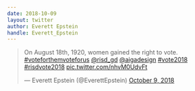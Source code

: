 ```yaml
---
date: 2018-10-09
layout: twitter
author: Everett Epstein
handle: Everett_Epstein
---
```


<!-- your stuff goes below -->

<blockquote class="twitter-tweet" data-lang="en"><p lang="en" dir="ltr">On August 18th, 1920, women gained the right to vote. <a href="https://twitter.com/hashtag/voteforthemvoteforus?src=hash&amp;ref_src=twsrc%5Etfw">#voteforthemvoteforus</a> <a href="https://twitter.com/risd_gd?ref_src=twsrc%5Etfw">@risd_gd</a> <a href="https://twitter.com/AIGAdesign?ref_src=twsrc%5Etfw">@aigadesign</a> <a href="https://twitter.com/hashtag/vote2018?src=hash&amp;ref_src=twsrc%5Etfw">#vote2018</a> <a href="https://twitter.com/hashtag/risdvote2018?src=hash&amp;ref_src=twsrc%5Etfw">#risdvote2018</a> <a href="https://t.co/nhvM0UdvFt">pic.twitter.com/nhvM0UdvFt</a></p>&mdash; Everett Epstein (@EverettEpstein) <a href="https://twitter.com/EverettEpstein/status/1049738425203605510?ref_src=twsrc%5Etfw">October 9, 2018</a></blockquote>
<script async src="https://platform.twitter.com/widgets.js" charset="utf-8"></script>
